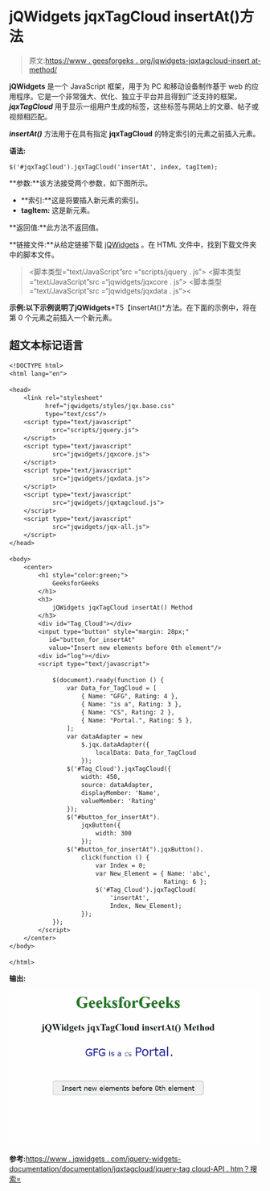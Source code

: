 # jQWidgets jqxTagCloud insertAt()方法

> 原文:[https://www . geesforgeks . org/jqwidgets-jqxtagcloud-insert at-method/](https://www.geeksforgeeks.org/jqwidgets-jqxtagcloud-insertat-method/)

**jQWidgets** 是一个 JavaScript 框架，用于为 PC 和移动设备制作基于 web 的应用程序。它是一个非常强大、优化、独立于平台并且得到广泛支持的框架。 ***jqxTagCloud*** 用于显示一组用户生成的标签，这些标签与网站上的文章、帖子或视频相匹配。

***insertAt()*** 方法用于在具有指定 **jqxTagCloud** 的特定索引的元素之前插入元素。

**语法:**

```
$('#jqxTagCloud').jqxTagCloud('insertAt', index, tagItem);
```

**参数:**该方法接受两个参数，如下图所示。

*   **索引:**这是将要插入新元素的索引。
*   **tagItem:** 这是新元素。

**返回值:**此方法不返回值。

**链接文件:**从给定链接下载 [jQWidgets](https://www.jqwidgets.com/download/) 。在 HTML 文件中，找到下载文件夹中的脚本文件。

> <link rel="”stylesheet”" href="”jqwidgets/styles/jqx.base.css”" type="”text/css”">
> <脚本类型=“text/JavaScript”src =“scripts/jquery . js”></脚本>
> <脚本类型=“text/JavaScript”src =“jqwidgets/jqxcore . js”></脚本>
> <脚本类型=“text/JavaScript”src =“jqwidgets/jqxdata . js”><

**示例:**以下示例说明了**jQWidgets***T5【insertAt()*方法。在下面的示例中，将在第 0 个元素之前插入一个新元素。

## 超文本标记语言

```
<!DOCTYPE html>
<html lang="en">

<head>
    <link rel="stylesheet" 
          href="jqwidgets/styles/jqx.base.css" 
          type="text/css"/>
    <script type="text/javascript" 
            src="scripts/jquery.js">
    </script>
    <script type="text/javascript" 
            src="jqwidgets/jqxcore.js">
    </script>
    <script type="text/javascript" 
            src="jqwidgets/jqxdata.js">
    </script>
    <script type="text/javascript" 
            src="jqwidgets/jqxtagcloud.js">
    </script>
    <script type="text/javascript" 
            src="jqwidgets/jqx-all.js">
    </script>
</head>

<body>
    <center>
        <h1 style="color:green;">
            GeeksforGeeks
        </h1>
        <h3>
            jQWidgets jqxTagCloud insertAt() Method
        </h3>
        <div id="Tag_Cloud"></div>
        <input type="button" style="margin: 28px;" 
           id="button_for_insertAt"
           value="Insert new elements before 0th element"/>
        <div id="log"></div>
        <script type="text/javascript">

            $(document).ready(function () {
                var Data_for_TagCloud = [
                    { Name: "GFG", Rating: 4 },
                    { Name: "is a", Rating: 3 },
                    { Name: "CS", Rating: 2 },
                    { Name: "Portal.", Rating: 5 },
                ];
                var dataAdapter = new
                    $.jqx.dataAdapter({
                        localData: Data_for_TagCloud
                    });
                $('#Tag_Cloud').jqxTagCloud({
                    width: 450,
                    source: dataAdapter,
                    displayMember: 'Name',
                    valueMember: 'Rating'
                });
                $("#button_for_insertAt").
                    jqxButton({
                        width: 300
                    });
                $("#button_for_insertAt").jqxButton().
                    click(function () {
                        var Index = 0;
                        var New_Element = { Name: 'abc',
                                           Rating: 6 };
                        $('#Tag_Cloud').jqxTagCloud(
                            'insertAt', 
                            Index, New_Element);
                    });
            });
        </script>
    </center>
</body>

</html>
```

**输出:**

![](img/27930aa4d772797abbc5c96d14d98710.png)

**参考:**[https://www . jqwidgets . com/jquery-widgets-documentation/documentation/jqxtagcloud/jquery-tag cloud-API . htm？搜索=](https://www.jqwidgets.com/jquery-widgets-documentation/documentation/jqxtagcloud/jquery-tagcloud-api.htm?search=)